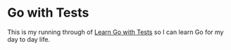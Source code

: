 # Go with Tests
This is my running through of [Learn Go with Tests](https://quii.gitbook.io/learn-go-with-tests/go-fundamentals/hello-world) so I can learn Go for my day to day life.